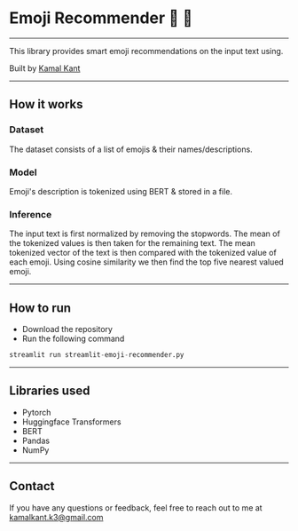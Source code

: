 # Emoji Recommender 🦾 🧠
---

This library provides smart emoji recommendations on the input text using.

Built by [Kamal Kant](https://kama1kant.com/)

---
##  How it works
### Dataset
The dataset consists of a list of emojis & their names/descriptions.

### Model
Emoji's description is tokenized using BERT & stored in a file.

### Inference
The input text is first normalized by removing the stopwords. The mean of the tokenized values is then taken for the remaining text. The mean tokenized vector of the text is then compared with the tokenized value of each emoji. Using cosine similarity we then find the top five nearest valued emoji.

---
## How to run
- Download the repository
- Run the following command
```py
streamlit run streamlit-emoji-recommender.py
```
---
## Libraries used
- Pytorch
- Huggingface Transformers
- BERT
- Pandas
- NumPy
---
## Contact
If you have any questions or feedback, feel free to reach out to me at <kamalkant.k3@gmail.com>